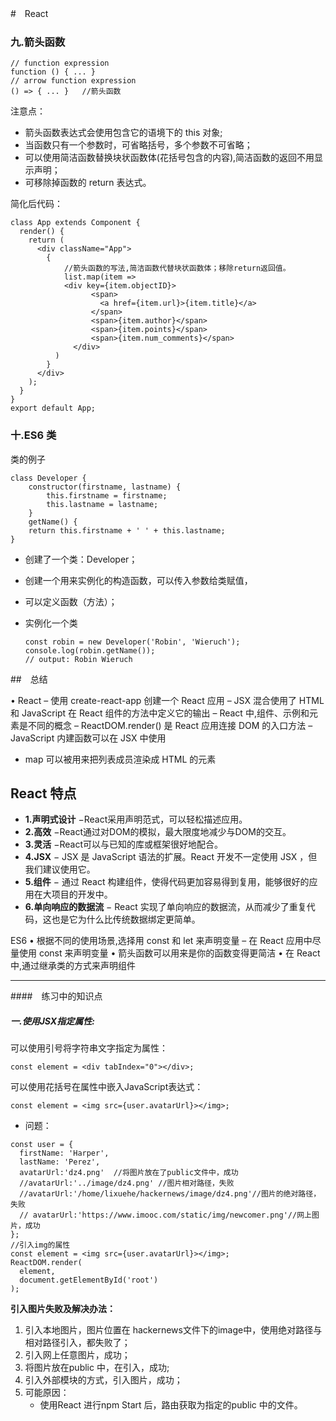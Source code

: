 #　React

### 九.箭头函数

```
// function expression
function () { ... }
// arrow function expression
() => { ... }   //箭头函数
```

注意点：

* 箭头函数表达式会使用包含它的语境下的 this 对象;
* 当函数只有一个参数时，可省略括号，多个参数不可省略；
* 可以使用简洁函数替换块状函数体(花括号包含的内容),简洁函数的返回不用显示声明；
* 可移除掉函数的 return 表达式。

简化后代码：

```
class App extends Component {
  render() {
    return (
      <div className="App">
        {
            //箭头函数的写法,简洁函数代替块状函数体；移除return返回值。
            list.map(item =>
            <div key={item.objectID}>
                  <span>
                    <a href={item.url}>{item.title}</a>
                  </span>
                  <span>{item.author}</span>
                  <span>{item.points}</span>
                  <span>{item.num_comments}</span>
              </div>
          )
        }
      </div>
    );
  }
}
export default App;

```

### 十.ES6 类

类的例子

```
class Developer {
	constructor(firstname, lastname) {
		this.firstname = firstname;
		this.lastname = lastname;
	}
	getName() {
	return this.firstname + ' ' + this.lastname;
}
```

* 创建了一个类：Developer；

* 创建一个用来实例化的构造函数，可以传入参数给类赋值，

* 可以定义函数（方法）；

* 实例化一个类

  ```
  const robin = new Developer('Robin', 'Wieruch');
  console.log(robin.getName());
  // output: Robin Wieruch
  ```

##　总结

• React
– 使用 create-react-app 创建一个 React 应用
– JSX 混合使用了 HTML 和 JavaScript 在 React 组件的方法中定义它的输出
– React 中,组件、示例和元素是不同的概念
– ReactDOM.render() 是 React 应用连接 DOM 的入口方法
– JavaScript 内建函数可以在 JSX 中使用

* map 可以被用来把列表成员渲染成 HTML 的元素

## React 特点

- **1.声明式设计** −React采用声明范式，可以轻松描述应用。
- **2.高效** −React通过对DOM的模拟，最大限度地减少与DOM的交互。
- **3.灵活** −React可以与已知的库或框架很好地配合。
- **4.JSX** − JSX 是 JavaScript 语法的扩展。React 开发不一定使用 JSX ，但我们建议使用它。
- **5.组件** − 通过 React 构建组件，使得代码更加容易得到复用，能够很好的应用在大项目的开发中。
- **6.单向响应的数据流** − React 实现了单向响应的数据流，从而减少了重复代码，这也是它为什么比传统数据绑定更简单。

ES6
• 根据不同的使用场景,选择用 const 和 let 来声明变量
– 在 React 应用中尽量使用 const 来声明变量
• 箭头函数可以用来是你的函数变得更简洁
• 在 React 中,通过继承类的方式来声明组件



---

####　练习中的知识点

##### 一.使用JSX指定属性:

可以使用引号将字符串文字指定为属性：

```
const element = <div tabIndex="0"></div>;
```

可以使用花括号在属性中嵌入JavaScript表达式：

```
const element = <img src={user.avatarUrl}></img>;
```

* 问题：

```
const user = {
  firstName: 'Harper',
  lastName: 'Perez',
  avatarUrl:'dz4.png'  //将图片放在了public文件中，成功
  //avatarUrl:'../image/dz4.png' //图片相对路径，失败
  //avatarUrl:'/home/lixuehe/hackernews/image/dz4.png'//图片的绝对路径，失败
  // avatarUrl:'https://www.imooc.com/static/img/newcomer.png'//网上图片，成功
};
//引入img的属性
const element = <img src={user.avatarUrl}></img>;
ReactDOM.render(                                                                                                                                                                       
  element,
  document.getElementById('root')
);
```

**引入图片失败及解决办法：**

1. 引入本地图片，图片位置在 hackernews文件下的image中，使用绝对路径与相对路径引入，都失败了；
2. 引入网上任意图片，成功；
3. 将图片放在public 中，在引入，成功;
4. 引入外部模块的方式，引入图片，成功；
5. 可能原因：
   * 使用React 进行npm Start 后，路由获取为指定的public 中的文件。

